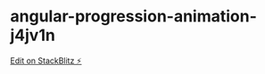 # angular-progression-animation-j4jv1n

[Edit on StackBlitz ⚡️](https://stackblitz.com/edit/angular-progression-animation-j4jv1n)